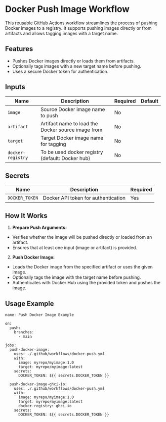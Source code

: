 # Docker Push Image Workflow

This reusable GitHub Actions workflow streamlines the process of pushing Docker images to a registry. It supports pushing images directly or from artifacts and allows tagging images with a target name.

## Features

- Pushes Docker images directly or loads them from artifacts.
- Optionally tags images with a new target name before pushing.
- Uses a secure Docker token for authentication.

## Inputs

| Name              | Description                                        | Required | Default |
|-------------------|----------------------------------------------------|----------|---------|
| `image`           | Source Docker image name to push                   | No       |         |
| `artifact`        | Artifact name to load the Docker source image from | No       |         |
| `target`          | Target Docker image name for tagging               | No       |         |
| `docker-registry` | To be used docker registry (default: Docker hub)   | No       |         |

## Secrets

| Name           | Description                         | Required |
|----------------|-------------------------------------|----------|
| `DOCKER_TOKEN` | Docker API token for authentication | Yes      |

## How It Works

1. **Prepare Push Arguments:**
- Verifies whether the image will be pushed directly or loaded from an artifact.
- Ensures that at least one input (image or artifact) is provided.
2. **Push Docker Image:**
- Loads the Docker image from the specified artifact or uses the given image. 
- Optionally tags the image with the target name before pushing. 
- Authenticates with Docker Hub using the provided token and pushes the image.

## Usage Example

```
name: Push Docker Image Example

on:
  push:
    branches:
      - main

jobs:
  push-docker-image:
    uses: ./.github/workflows/docker-push.yml
    with:
      image: myrepo/myimage:1.0
      target: myrepo/myimage:latest
    secrets:
      DOCKER_TOKEN: ${{ secrets.DOCKER_TOKEN }}
      
  push-docker-image-ghci-io:
    uses: ./.github/workflows/docker-push.yml
    with:
      image: myrepo/myimage:1.0
      target: myrepo/myimage:latest
      docker-registry: ghci.io
    secrets:
      DOCKER_TOKEN: ${{ secrets.DOCKER_TOKEN }}
```